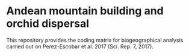 # Andean mountain building and orchid dispersal
This repository provides the coding matrix for biogeographical analysis carried out on Perez-Escobar et al. 2017 (Sci. Rep. 7, 2017).
